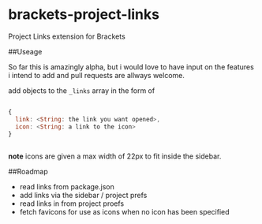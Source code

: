 brackets-project-links
======================

Project Links extension for Brackets 

##Useage

So far this is amazingly alpha, but i would love to have input on the features i intend to add 
and pull requests are allways welcome.

add objects to the ```_links``` array in the form of

```javascript

{
  link: <String: the link you want opened>,
  icon: <String: a link to the icon>
}
        
```

**note** icons are given a max width of 22px to fit inside the sidebar.

##Roadmap

* read links from package.json
* add links via the sidebar / project prefs
* read links in from project proefs
* fetch favicons for use as icons when no icon has been specified
